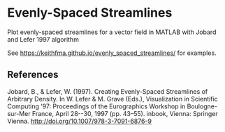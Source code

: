 # Evenly-Spaced Streamlines

Plot evenly-spaced streamlines for a vector field in MATLAB with Jobard and Lefer 1997 algorithm

See https://keithfma.github.io/evenly_spaced_streamlines/ for examples.

## References

Jobard, B., & Lefer, W. (1997). Creating Evenly-Spaced Streamlines of Arbitrary
Density. In W. Lefer & M. Grave (Eds.), Visualization in Scientific Computing
’97: Proceedings of the Eurographics Workshop in Boulogne-sur-Mer France, April
28--30, 1997 (pp. 43–55). inbook, Vienna: Springer Vienna.
http://doi.org/10.1007/978-3-7091-6876-9
